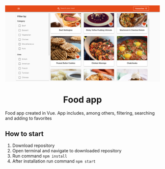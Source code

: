 <p align="center"><img max-width="500" src="https://github.com/Tomis03/repos-images/blob/master/food_app.png" alt="Food app"></p>
<h1 align="center">Food app</h1>
<p>Food app created in Vue. App includes, among others, filtering, searching and adding to favorites</p>
<h2>How to start</h2>
<ol>
<li>Download repository</li>
<li>Open terminal and navigate to downloaded repository</li>
<li>Run command <code>npm install</code></li>
<li>After installation run command <code>npm start</code></li>
</ol>